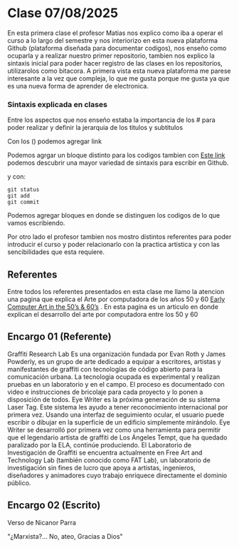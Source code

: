 # Clase 07/08/2025
En esta primera clase el profesor Matias nos explico como iba a operar el curso a lo largo del semestre y nos interiorizo en esta nueva plataforma Github (plataforma diseñada para documentar codigos), nos enseño como ocuparla y a realizar nuestro primer repositorio, tambien nos explico la sintaxis inicial para poder hacer registro de las clases en los repositorios, utilizarolos como bitacora. 
A primera vista esta nueva plataforma me parese interesante a la vez que compleja, lo que me gusta porque me gusta ya que es una nueva forma de aprender de electronica.

### Sintaxis explicada en clases
Entre los aspectos que nos enseño estaba la importancia de los # para poder realizar y definir la jerarquia de los titulos y subtitulos

Con los () podemos agregar link 

Podemos agrgar un bloque distinto para los codigos
tambien con [Este link](https://docs.github.com/en/get-started/writing-on-github/getting-started-with-writing-and-formatting-on-github/basic-writing-and-formatting-syntax) podemos descubrir una mayor variedad de sintaxis para escribir en Github. 

y con: 
```
git status
git add
git commit
```
Podemos agregar bloques en donde se distinguen los codigos de lo que vamos escribiendo. 

Por otro lado el profesor tambien nos mostro distintos referentes para poder introducir el curso y poder relacionarlo con la practica artistica y con las sencibilidades que esta requiere.
## Referentes 

Entre todos los referentes presentados en esta clase me llamo la atencion una pagina que explica el Arte por computadora de los años 50 y 60 [Early Computer Art in the 50’s & 60’s](https://www.amygoodchild.com/blog/computer-art-50s-and-60s) . En esta pagina es un articulo en donde explican el desarrollo del arte por computadora entre los 50 y 60

## Encargo 01 (Referente)

Graffiti Research Lab
Es una organización fundada por Evan Roth y James Powderly, es un grupo de arte dedicado a equipar a escritores, artistas y manifestantes de graffiti con tecnologías de código abierto para la comunicación urbana. La tecnologia ocupada es experimental y realizan pruebas en un laboratorio y en el campo. El proceso es documentado con video e instrucciones de bricolaje para cada proyecto y lo ponen a disposición de todos. 
Eye Writer es la próxima generación de su sistema Laser Tag. Este sistema les ayudo a tener reconocimiento internacional por primera vez. Usando una interfaz de seguimiento ocular, el usuario puede escribir o dibujar en la superficie de un edificio simplemente mirándolo. Eye Writer se desarrolló por primera vez como una herramienta para permitir que el legendario artista de graffiti de Los Ángeles Tempt, que ha quedado paralizado por la ELA, continúe produciendo.
El Laboratorio de Investigación de Graffiti se encuentra actualmente en Free Art and Technology Lab (también conocido como FAT Lab), un laboratorio de investigación sin fines de lucro que apoya a artistas, ingenieros, diseñadores y animadores cuyo trabajo enriquece directamente el dominio público.



## Encargo 02 (Escrito)

Verso de Nicanor Parra

"¿Marxista?... No, ateo, Gracias a Dios"
